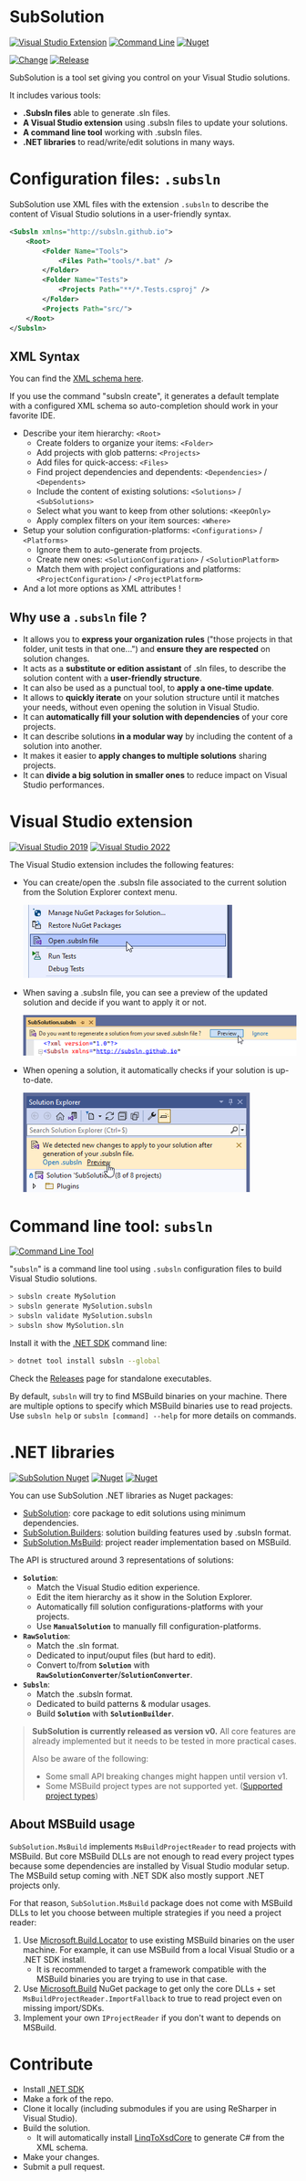 # SubSolution

[![Visual Studio Extension](https://img.shields.io/visual-studio-marketplace/v/ReMinoer.SubSolution2022?label=VISUAL%20STUDIO&color=5C2D91&logo=visualstudio&style=for-the-badge)](https://marketplace.visualstudio.com/items?itemName=ReMinoer.SubSolution2022)
[![Command Line](https://img.shields.io/nuget/v/subsln?label=Command%20Line&color=333333&logo=windowsterminal&style=for-the-badge)](https://www.nuget.org/packages/subsln)
[![Nuget](https://img.shields.io/nuget/v/SubSolution?label=Nuget&color=004880&logo=nuget&style=for-the-badge)](https://www.nuget.org/packages/SubSolution)

[![Change](https://img.shields.io/github/workflow/status/ReMinoer/SubSolution/Change?label=Change&logo=github&style=for-the-badge)](https://github.com/ReMinoer/SubSolution/actions/workflows/change.yml)
[![Release](https://img.shields.io/github/workflow/status/ReMinoer/SubSolution/Release?label=Release&logo=github&style=for-the-badge)](https://github.com/ReMinoer/SubSolution/actions/workflows/release.yml)

SubSolution is a tool set giving you control on your Visual Studio solutions.

It includes various tools:

- __.Subsln files__ able to generate .sln files.
- __A Visual Studio extension__ using .subsln files to update your solutions.
- __A command line tool__ working with .subsln files.
- __.NET libraries__ to read/write/edit solutions in many ways.

# Configuration files: `.subsln`

SubSolution use XML files with the extension `.subsln` to describe the content of Visual Studio solutions in a user-friendly syntax.

```xml
<Subsln xmlns="http://subsln.github.io">
    <Root>
        <Folder Name="Tools">
            <Files Path="tools/*.bat" />
        </Folder>
        <Folder Name="Tests">
            <Projects Path="**/*.Tests.csproj" />
        </Folder>
        <Projects Path="src/">
    </Root>
</Subsln>
```

## XML Syntax

You can find the [XML schema here](https://github.com/ReMinoer/SubSolution/blob/master/Sources/SubSolution.Builders/subsln.xsd).

If you use the command "subsln create", it generates a default template with a configured XML schema so auto-completion should work in your favorite IDE.

- Describe your item hierarchy: `<Root>`
    - Create folders to organize your items: `<Folder>`
    - Add projects with glob patterns: `<Projects>`
    - Add files for quick-access: `<Files>`
    - Find project dependencies and dependents: `<Dependencies>` / `<Dependents>`
    - Include the content of existing solutions: `<Solutions>` / `<SubSolutions>`
    - Select what you want to keep from other solutions: `<KeepOnly>`
    - Apply complex filters on your item sources: `<Where>`
- Setup your solution configuration-platforms: `<Configurations>` / `<Platforms>`
    - Ignore them to auto-generate from projects.
    - Create new ones: `<SolutionConfiguration>` / `<SolutionPlatform>`
    - Match them with project configurations and platforms: `<ProjectConfiguration>` / `<ProjectPlatform>`
- And a lot more options as XML attributes !

## Why use a `.subsln` file ?

- It allows you to __express your organization rules__ ("those projects in that folder, unit tests in that one...") and __ensure they are respected__ on solution changes.
- It acts as a __substitute or edition assistant__ of .sln files, to describe the solution content with a __user-friendly structure__.
- It can also be used as a punctual tool, to __apply a one-time update__.
- It allows to __quickly iterate__ on your solution structure until it matches your needs, without even opening the solution in Visual Studio.
- It can __automatically fill your solution with dependencies__ of your core projects.
- It can describe solutions __in a modular way__ by including the content of a solution into another.
- It makes it easier to __apply changes to multiple solutions__ sharing projects.
- It can __divide a big solution in smaller ones__ to reduce impact on Visual Studio performances.

# Visual Studio extension

[![Visual Studio 2019](https://img.shields.io/visual-studio-marketplace/v/ReMinoer.SubSolution2019?label=VISUAL%20STUDIO%202019&color=5C2D91&logo=visualstudio&style=for-the-badge)](https://marketplace.visualstudio.com/items?itemName=ReMinoer.SubSolution2019)
[![Visual Studio 2022](https://img.shields.io/visual-studio-marketplace/v/ReMinoer.SubSolution2022?label=VISUAL%20STUDIO%202022&color=5C2D91&logo=visualstudio&style=for-the-badge)](https://marketplace.visualstudio.com/items?itemName=ReMinoer.SubSolution2022)

The Visual Studio extension includes the following features:

- You can create/open the .subsln file associated to the current solution from the Solution Explorer context menu.

  ![Command](Images/vs_command.png)

- When saving a .subsln file, you can see a preview of the updated solution and decide if you want to apply it or not.

  ![Save](Images/vs_save.png)

- When opening a solution, it automatically checks if your solution is up-to-date.

  ![Load](Images/vs_load.png)

# Command line tool: `subsln`

[![Command Line Tool](https://img.shields.io/nuget/v/subsln?label=subsln&color=333333&logo=windowsterminal&style=for-the-badge)](https://www.nuget.org/packages/subsln)

"`subsln`" is a command line tool using `.subsln` configuration files to build Visual Studio solutions.

```bash
> subsln create MySolution
> subsln generate MySolution.subsln
> subsln validate MySolution.subsln
> subsln show MySolution.sln
```

Install it with the [.NET SDK](https://dotnet.microsoft.com/download) command line:

```bash
> dotnet tool install subsln --global 
```

Check the [Releases](https://github.com/ReMinoer/SubSolution/releases) page for standalone executables.

By default, `subsln` will try to find MSBuild binaries on your machine. There are multiple options to specify which MSBuild binaries use to read projects. Use `subsln help` or `subsln [command] --help` for more details on commands.

# .NET libraries

[![SubSolution Nuget](https://img.shields.io/nuget/v/SubSolution?label=SubSolution&color=004880&logo=nuget&style=for-the-badge)](https://www.nuget.org/packages/SubSolution)
[![Nuget](https://img.shields.io/nuget/v/SubSolution.Builders?label=SubSolution.Builders&color=004880&logo=nuget&style=for-the-badge)](https://www.nuget.org/packages/SubSolution.Builders)
[![Nuget](https://img.shields.io/nuget/v/SubSolution?label=SubSolution.MsBuild&color=004880&logo=nuget&style=for-the-badge)](https://www.nuget.org/packages/SubSolution.MsBuild)

You can use SubSolution .NET libraries as Nuget packages:

- [SubSolution](https://www.nuget.org/packages/SubSolution): core package to edit solutions using minimum dependencies.
- [SubSolution.Builders](https://www.nuget.org/packages/SubSolution.Builders): solution building features used by .subsln format.
- [SubSolution.MsBuild](https://www.nuget.org/packages/SubSolution.MsBuild): project reader implementation based on MSBuild.

The API is structured around 3 representations of solutions:

- __`Solution`__:
    - Match the Visual Studio edition experience.
    - Edit the item hierarchy as it show in the Solution Explorer.
    - Automatically fill solution configurations-platforms with your projects.
    - Use __`ManualSolution`__ to manually fill configuration-platforms.
- __`RawSolution`__:
    - Match the .sln format.
    - Dedicated to input/ouput files (but hard to edit).
    - Convert to/from __`Solution`__ with __`RawSolutionConverter`__/__`SolutionConverter`__.
- __`Subsln`__:
    - Match the .subsln format.
    - Dedicated to build patterns & modular usages.
    - Build __`Solution`__ with __`SolutionBuilder`__.

> __SubSolution is currently released as version v0.__ All core features are already implemented but it needs to be tested in more practical cases.
>
> Also be aware of the following:
>
> - Some small API breaking changes might happen until version v1.
> - Some MSBuild project types are not supported yet. ([Supported project types](https://github.com/ReMinoer/SubSolution/blob/master/Sources/SubSolution/ProjectType.cs))

## About MSBuild usage

`SubSolution.MsBuild` implements `MsBuildProjectReader` to read projects with MSBuild. But core MSBuild DLLs are not enough to read every project types because some dependencies are installed by Visual Studio modular setup. The MSBuild setup coming with .NET SDK also mostly support .NET projects only.

For that reason, `SubSolution.MsBuild` package does not come with MSBuild DLLs to let you choose between multiple strategies if you need a project reader:

1. Use [Microsoft.Build.Locator](https://docs.microsoft.com/en-gb/visualstudio/msbuild/updating-an-existing-application) to use existing MSBuild binaries on the user machine. For example, it can use MSBuild from a local Visual Studio or a .NET SDK install.
    - It is recommended to target a framework compatible with the MSBuild binaries you are trying to use in that case.
2. Use [Microsoft.Build](https://www.nuget.org/packages/Microsoft.Build) NuGet package to get only the core DLLs + set `MsBuildProjectReader.ImportFallback` to true to read project even on missing import/SDKs.
3. Implement your own `IProjectReader` if you don't want to depends on MSBuild.

# Contribute

- Install [.NET SDK](https://dotnet.microsoft.com/download)
- Make a fork of the repo.
- Clone it locally (including submodules if you are using ReSharper in Visual Studio).
- Build the solution.
    - It will automatically install [LinqToXsdCore](https://github.com/mamift/LinqToXsdCore) to generate C# from the XML schema.
- Make your changes.
- Submit a pull request.
